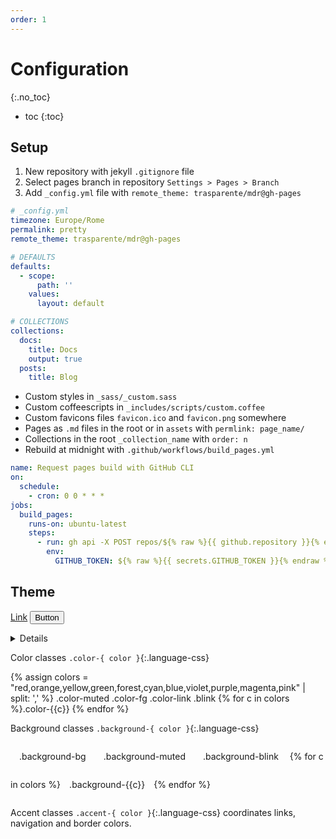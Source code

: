 ```yaml
---
order: 1
---
```

# Configuration
{:.no_toc}
- toc
{:toc}

## Setup

1. New repository with jekyll `.gitignore` file
2. Select pages branch in repository `Settings > Pages > Branch`
3. Add `_config.yml` file with `remote_theme: trasparente/mdr@gh-pages`

```yml
# _config.yml
timezone: Europe/Rome
permalink: pretty
remote_theme: trasparente/mdr@gh-pages

# DEFAULTS
defaults:
  - scope:
      path: ''
    values:
      layout: default

# COLLECTIONS
collections:
  docs:
    title: Docs
    output: true
  posts:
    title: Blog
```
- Custom styles in `_sass/_custom.sass`
- Custom coffeescripts in `_includes/scripts/custom.coffee`
- Custom favicons files `favicon.ico` and `favicon.png` somewhere
- Pages as `.md` files in the root or in `assets` with `permlink: page_name/`
- Collections in the root `_collection_name` with `order: n`
- Rebuild at midnight with `.github/workflows/build_pages.yml`

```yml
name: Request pages build with GitHub CLI
on:
  schedule:
    - cron: 0 0 * * *
jobs:
  build_pages:
    runs-on: ubuntu-latest
    steps:
      - run: gh api -X POST repos/${% raw %}{{ github.repository }}{% endraw %}/pages/builds
        env:
          GITHUB_TOKEN: ${% raw %}{{ secrets.GITHUB_TOKEN }}{% endraw %}
```

## Theme

[Link](#)
<button>Button</button>
<details>
<summary>Details</summary>
Content
</details>

Color classes `.color-{ color }`{:.language-css}

{% assign colors = "red,orange,yellow,green,forest,cyan,blue,violet,purple,magenta,pink" | split: ',' %}
<span class='color-muted'>.color-muted</span>
<span class='color-fg'>.color-fg</span>
<span class='color-link'>.color-link</span>
<span class='blink'>.blink</span>
{% for c in colors %}<span class='color-{{c}}'>.color-{{c}}</span>
{% endfor %}

Background classes `.background-{ color }`{:.language-css}

<span style='padding:1em;display:inline-block' class='background-bg'>.background-bg</span><span style='padding:1em;display:inline-block' class='background-muted'>.background-muted</span><span style='padding:1em;display:inline-block' class='background-muted background-blink'>.background-blink</span>
{% for c in colors %}<span style='padding:1em;display:inline-block' class='background-{{c}}'>.background-{{c}}</span>{% endfor %}

Accent classes `.accent-{ color }`{:.language-css} coordinates links, navigation and border colors.
